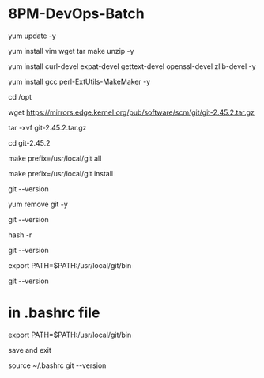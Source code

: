# 8PM-DevOps-Batch

yum update -y

yum install vim wget tar make unzip -y 

yum install curl-devel expat-devel gettext-devel openssl-devel zlib-devel -y 

yum install gcc perl-ExtUtils-MakeMaker -y 

cd /opt 

wget https://mirrors.edge.kernel.org/pub/software/scm/git/git-2.45.2.tar.gz

tar -xvf git-2.45.2.tar.gz

cd git-2.45.2

make prefix=/usr/local/git all 

make prefix=/usr/local/git install

git --version 

yum remove git -y 

git --version 

hash -r 

git --version 

export PATH=$PATH:/usr/local/git/bin 

git --version



# in .bashrc file


export PATH=$PATH:/usr/local/git/bin 


save and exit 

source ~/.bashrc
git --version

